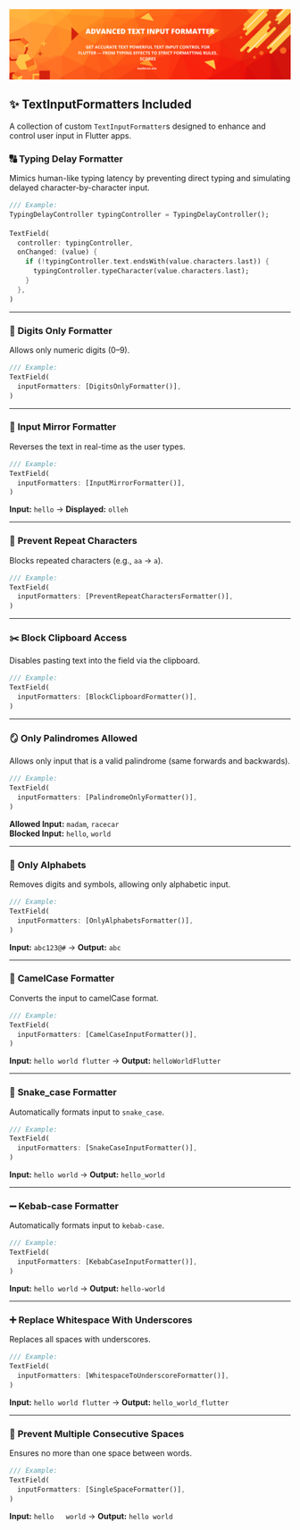 
<img src="https://raw.githubusercontent.com/Katayath-Sai-Kiran/advanced_text_input_formatters_codespark/main/assets/banner.png" alt="Banner"/>

## ✨ TextInputFormatters Included

A collection of custom `TextInputFormatter`s designed to enhance and control user input in Flutter apps.


### 🔠 **Typing Delay Formatter**

Mimics human-like typing latency by preventing direct typing and simulating delayed character-by-character input.

```dart
/// Example:
TypingDelayController typingController = TypingDelayController();

TextField(
  controller: typingController,
  onChanged: (value) {
    if (!typingController.text.endsWith(value.characters.last)) {
      typingController.typeCharacter(value.characters.last);
    }
  },
)
```

---

### 🔢 **Digits Only Formatter**

Allows only numeric digits (0–9).

```dart
/// Example:
TextField(
  inputFormatters: [DigitsOnlyFormatter()],
)
```

---

### 🔁 **Input Mirror Formatter**

Reverses the text in real-time as the user types.

```dart
/// Example:
TextField(
  inputFormatters: [InputMirrorFormatter()],
)
```

**Input:** `hello` → **Displayed:** `olleh`

---

### 🚫 **Prevent Repeat Characters**

Blocks repeated characters (e.g., `aa` → `a`).

```dart
/// Example:
TextField(
  inputFormatters: [PreventRepeatCharactersFormatter()],
)
```

---

### ✂️ **Block Clipboard Access**

Disables pasting text into the field via the clipboard.

```dart
/// Example:
TextField(
  inputFormatters: [BlockClipboardFormatter()],
)
```

---

### 🪞 **Only Palindromes Allowed**

Allows only input that is a valid palindrome (same forwards and backwards).

```dart
/// Example:
TextField(
  inputFormatters: [PalindromeOnlyFormatter()],
)
```

**Allowed Input:** `madam`, `racecar`  
**Blocked Input:** `hello`, `world`

---

### 🔡 **Only Alphabets**

Removes digits and symbols, allowing only alphabetic input.

```dart
/// Example:
TextField(
  inputFormatters: [OnlyAlphabetsFormatter()],
)
```

**Input:** `abc123@#` → **Output:** `abc`

---

### 🐫 **CamelCase Formatter**

Converts the input to camelCase format.

```dart
/// Example:
TextField(
  inputFormatters: [CamelCaseInputFormatter()],
)
```

**Input:** `hello world flutter` → **Output:** `helloWorldFlutter`

---

### 🐍 **Snake_case Formatter**

Automatically formats input to `snake_case`.

```dart
/// Example:
TextField(
  inputFormatters: [SnakeCaseInputFormatter()],
)
```

**Input:** `hello world` → **Output:** `hello_world`

---

### ➖ **Kebab-case Formatter**

Automatically formats input to `kebab-case`.

```dart
/// Example:
TextField(
  inputFormatters: [KebabCaseInputFormatter()],
)
```

**Input:** `hello world` → **Output:** `hello-world`

---

### ➕ **Replace Whitespace With Underscores**

Replaces all spaces with underscores.

```dart
/// Example:
TextField(
  inputFormatters: [WhitespaceToUnderscoreFormatter()],
)
```

**Input:** `hello world flutter` → **Output:** `hello_world_flutter`

---

### 🚫 **Prevent Multiple Consecutive Spaces**

Ensures no more than one space between words.

```dart
/// Example:
TextField(
  inputFormatters: [SingleSpaceFormatter()],
)
```

**Input:** `hello   world` → **Output:** `hello world`

